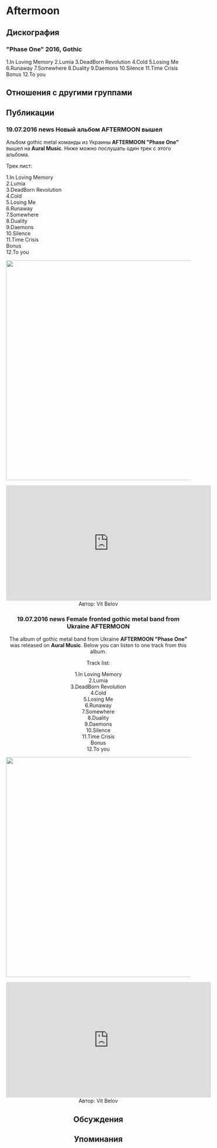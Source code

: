 # Aftermoon



## Дискография

### "Phase One" 2016, Gothic

1.In Loving Memory 
2.Lumia 
3.DeadBorn Revolution 
4.Cold 
5.Losing Me 
6.Runaway 
7.Somewhere 
8.Duality 
9.Daemons
10.Silence 
11.Time Crisis 
Bonus 
12.To you


## Отношения с другими группами


## Публикации

### 19.07.2016 news Новый альбом AFTERMOON вышел

<p>Альбом gothic metal команды из Украины<strong> AFTERMOON "Phase One"</strong> вышел на<strong> Aural Music</strong>. Ниже можно послушать один трек с этого альбома.</p><p>Трек лист:</p><p>1.In Loving Memory <br>2.Lumia <br>3.DeadBorn Revolution <br>4.Cold <br>5.Losing Me <br>6.Runaway <br>7.Somewhere <br>8.Duality <br>9.Daemons<br>10.Silence <br>11.Time Crisis <br>Bonus <br>12.To you</p><p><center><img width="600" height="600" src="/images/news_rus/2016.07/29621.jpg" border="0"></p><p><center><iframe width="560" height="315" src="https://www.youtube.com/embed/cuSD757T5Fg" frameborder="0" allowfullscreen></iframe>
Автор: Vit Belov

### 19.07.2016 news Female fronted gothic metal band from Ukraine AFTERMOON

<p>The album of gothic metal band from Ukraine <strong>AFTERMOON "Phase One"</strong> was released on <strong>Aural Music</strong>. Below you can listen to one track from this album.</p><p>Track list:</p><p>1.In Loving Memory <br>2.Lumia <br>3.DeadBorn Revolution <br>4.Cold <br>5.Losing Me <br>6.Runaway <br>7.Somewhere <br>8.Duality <br>9.Daemons<br>10.Silence <br>11.Time Crisis <br>Bonus <br>12.To you</p><p><center><img width="600" height="600" src="/images/news_rus/2016.07/29621.jpg" border="0"><p></p><p><center><iframe width="560" height="315" src="https://www.youtube.com/embed/cuSD757T5Fg" frameborder="0" allowfullscreen=""></iframe></center></center>
Автор: Vit Belov


## Обсуждения


## Упоминания

